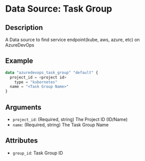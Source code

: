 # Data Source: Task Group

## Description

A Data source to find service endpoint(kube, aws, azure, etc) on AzureDevOps

## Example

```terraform
data "azuredevops_task_group" "default" {
  project_id = <project id>
	type = "kubernetes"
  name = "<Task Group Name>"
}
```

## Arguments

- `project_id`: (Required, string) The Project ID (ID/Name)
- `name`: (Required, string) The Task Group Name

## Attributes

- `group_id`: Task Group ID
